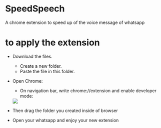 # SpeedSpeech
A chrome extension to speed up of the voice message of whatsapp 


# to apply the extension
- Download the files.
  - Create a new folder.
  - Paste the file in this folder.
- Open Chrome:
  - On navigation bar, write chrome://extension and enable developer mode:
   <img src ="https://imag.malavida.com/qa-fs/enabling-the-developer-mode-in-chrome-42.jpg">
- Then drag the folder you created inside of browser

- Open your whatsapp and enjoy your new extension

